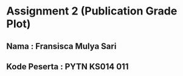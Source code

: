 # Assignment 2 (Publication Grade Plot)
## Nama : Fransisca Mulya Sari
## Kode Peserta : PYTN KS014 011
